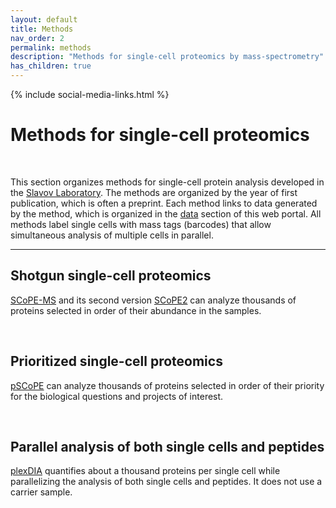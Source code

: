 ```yaml
---
layout: default
title: Methods
nav_order: 2
permalink: methods
description: "Methods for single-cell proteomics by mass-spectrometry"
has_children: true
---
```

{% include social-media-links.html %}

# Methods for single-cell proteomics

&nbsp;

This section organizes methods for single-cell protein analysis developed in the [Slavov Laboratory](https://slavovlab.net). The methods are organized by the year of first publication, which is often a preprint. Each method links to data generated by the method, which is organized in the [data](data) section of this web portal. All methods label single cells with mass tags (barcodes) that allow simultaneous analysis of multiple cells in parallel.   

------------

## Shotgun single-cell proteomics
[SCoPE-MS](SCoPE-MS) and its second version [SCoPE2](SCoPE2) can analyze thousands of proteins selected in order of their abundance in the samples.

&nbsp;

## Prioritized single-cell proteomics
[pSCoPE](pSCoPE) can analyze thousands of proteins selected in order of their priority for the biological questions and projects of interest.


&nbsp;


## Parallel analysis of both single cells and peptides
[plexDIA](plexDIA) quantifies about a thousand proteins per single cell while parallelizing the analysis of both single cells and peptides. It does not use a carrier sample.
